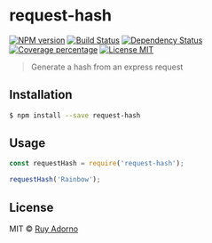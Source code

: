 # request-hash

[![NPM version][npm-image]][npm-url]
[![Build Status][travis-image]][travis-url]
[![Dependency Status][daviddm-image]][daviddm-url]
[![Coverage percentage][coveralls-image]][coveralls-url]
[![License MIT][license-image]][license-url]

> Generate a hash from an express request

## Installation

```sh
$ npm install --save request-hash
```

## Usage

```js
const requestHash = require('request-hash');

requestHash('Rainbow');
```
## License

MIT © [Ruy Adorno](http://ruyadorno.com)


[npm-image]: https://badge.fury.io/js/request-hash.svg
[npm-url]: https://npmjs.org/package/request-hash
[travis-image]: https://travis-ci.org/ruyadorno/request-hash.svg?branch=master
[travis-url]: https://travis-ci.org/ruyadorno/request-hash
[daviddm-image]: https://david-dm.org/ruyadorno/request-hash.svg?theme=shields.io
[daviddm-url]: https://david-dm.org/ruyadorno/request-hash
[coveralls-image]: https://coveralls.io/repos/ruyadorno/request-hash/badge.svg
[coveralls-url]: https://coveralls.io/r/ruyadorno/request-hash
[license-image]: http://img.shields.io/badge/license-MIT-blue.svg?style=flat
[license-url]: https://raw.githubusercontent.com/ruyadorno/request-hash/master/LICENSE
